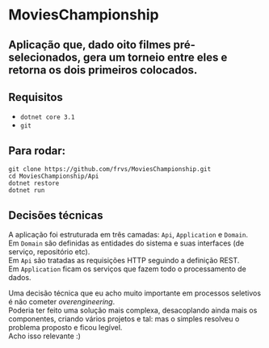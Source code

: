 # MoviesChampionship

## Aplicação que, dado oito filmes pré-selecionados, gera um torneio entre eles e retorna os dois primeiros colocados.

## Requisitos
- `dotnet core 3.1`
- `git`

## Para rodar:
```
git clone https://github.com/frvs/MoviesChampionship.git
cd MoviesChampionship/Api
dotnet restore
dotnet run
```

## Decisões técnicas

A aplicação foi estruturada em três camadas: `Api`, `Application` e `Domain`.  
Em `Domain` são definidas as entidades do sistema e suas interfaces (de serviço, repositório etc).  
Em `Api` são tratadas as requisições HTTP seguindo a definição REST.  
Em `Application` ficam os serviços que fazem todo o processamento de dados.    

Uma decisão técnica que eu acho muito importante em processos seletivos é não cometer *overengineering*.  
Poderia ter feito uma solução mais complexa, desacoplando ainda mais os componentes, criando vários projetos e tal: mas o simples resolveu o problema proposto e ficou legível.   
Acho isso relevante :)  
